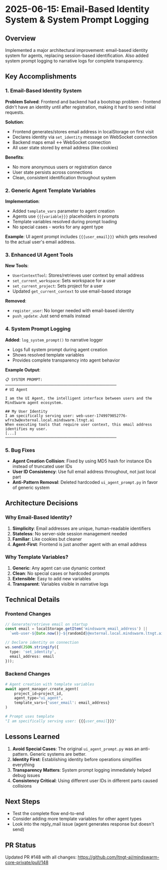 # 2025-06-15: Email-Based Identity System & System Prompt Logging

## Overview

Implemented a major architectural improvement: email-based identity system for agents, replacing session-based identification. Also added system prompt logging to narrative logs for complete transparency.

## Key Accomplishments

### 1. Email-Based Identity System

**Problem Solved**: Frontend and backend had a bootstrap problem - frontend didn't have an identity until after registration, making it hard to send initial requests.

**Solution**: 
- Frontend generates/stores email address in localStorage on first visit
- Declares identity via `set_identity` message on WebSocket connection
- Backend maps email ↔ WebSocket connection
- All user state stored by email address (like cookies)

**Benefits**:
- No more anonymous users or registration dance
- User state persists across connections
- Clean, consistent identification throughout system

### 2. Generic Agent Template Variables

**Implementation**:
- Added `template_vars` parameter to agent creation
- Agents use `{{{variable}}}` placeholders in prompts
- Template variables resolved during prompt loading
- No special cases - works for any agent type

**Example**: UI agent prompt includes `{{{user_email}}}` which gets resolved to the actual user's email address.

### 3. Enhanced UI Agent Tools

**New Tools**:
- `UserContextTool`: Stores/retrieves user context by email address
- `set_current_workspace`: Sets workspace for a user
- `set_current_project`: Sets project for a user
- Updated `get_current_context` to use email-based storage

**Removed**:
- `register_user`: No longer needed with email-based identity
- `push_update`: Just send emails instead

### 4. System Prompt Logging

**Added**: `log_system_prompt()` to narrative logger
- Logs full system prompt during agent creation
- Shows resolved template variables
- Provides complete transparency into agent behavior

**Example Output**:
```
📋 SYSTEM PROMPT:
──────────────────────────────────────────────────
# UI Agent

I am the UI Agent, the intelligent interface between users and the MindSwarm agent ecosystem.

## My User Identity
I am specifically serving user: web-user-1749979052776-wfro3w@external.local.mindswarm.ltngt.ai
When executing tools that require user context, this email address identifies my user.
[...]
──────────────────────────────────────────────────
```

### 5. Bug Fixes

- **Agent Creation Collision**: Fixed by using MD5 hash for instance IDs instead of truncated user IDs
- **User ID Consistency**: Use full email address throughout, not just local part
- **Anti-Pattern Removal**: Deleted hardcoded `ui_agent_prompt.py` in favor of generic system

## Architecture Decisions

### Why Email-Based Identity?

1. **Simplicity**: Email addresses are unique, human-readable identifiers
2. **Stateless**: No server-side session management needed
3. **Familiar**: Like cookies but cleaner
4. **Agent-First**: Frontend is just another agent with an email address

### Why Template Variables?

1. **Generic**: Any agent can use dynamic context
2. **Clean**: No special cases or hardcoded prompts
3. **Extensible**: Easy to add new variables
4. **Transparent**: Variables visible in narrative logs

## Technical Details

### Frontend Changes
```typescript
// Generate/retrieve email on startup
const email = localStorage.getItem('mindswarm_email_address') || 
  `web-user-${Date.now()}-${randomId}@external.local.mindswarm.ltngt.ai`;

// Declare identity on connection
ws.send(JSON.stringify({
  type: 'set_identity',
  email_address: email
}));
```

### Backend Changes
```python
# Agent creation with template variables
await agent_manager.create_agent(
    project_id=project_id,
    agent_type="ui_agent",
    template_vars={'user_email': email_address}
)

# Prompt uses template
"I am specifically serving user: {{{user_email}}}"
```

## Lessons Learned

1. **Avoid Special Cases**: The original `ui_agent_prompt.py` was an anti-pattern. Generic systems are better.
2. **Identity First**: Establishing identity before operations simplifies everything
3. **Transparency Matters**: System prompt logging immediately helped debug issues
4. **Consistency Critical**: Using different user IDs in different parts caused collisions

## Next Steps

- Test the complete flow end-to-end
- Consider adding more template variables for other agent types
- Look into the reply_mail issue (agent generates response but doesn't send)

## PR Status

Updated PR #148 with all changes: https://github.com/ltngt-ai/mindswarm-core-private/pull/148